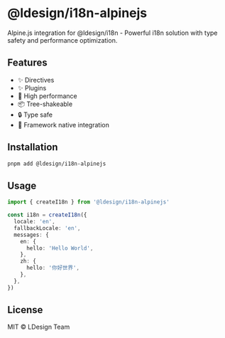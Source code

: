 # @ldesign/i18n-alpinejs

Alpine.js integration for @ldesign/i18n - Powerful i18n solution with type safety and performance optimization.

## Features

- ✨ Directives
- ✨ Plugins
- 🚀 High performance
- 📦 Tree-shakeable
- 🔒 Type safe
- 💪 Framework native integration

## Installation

```bash
pnpm add @ldesign/i18n-alpinejs
```

## Usage

```typescript
import { createI18n } from '@ldesign/i18n-alpinejs'

const i18n = createI18n({
  locale: 'en',
  fallbackLocale: 'en',
  messages: {
    en: {
      hello: 'Hello World',
    },
    zh: {
      hello: '你好世界',
    },
  },
})
```

## License

MIT © LDesign Team

